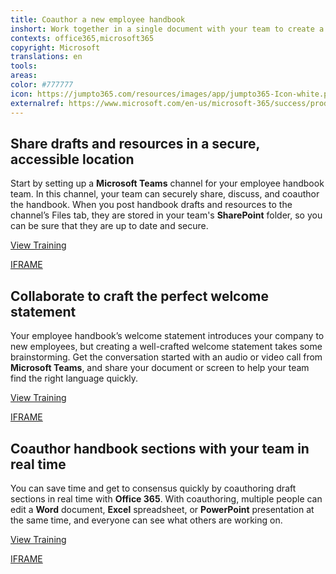 ```yaml
---
title: Coauthor a new employee handbook
inshort: Work together in a single document with your team to create a new employee handbook.
contexts: office365,microsoft365
copyright: Microsoft
translations: en
tools: 
areas: 
color: #777777
icon: https://jumpto365.com/resources/images/app/jumpto365-Icon-white.png
externalref: https://www.microsoft.com/en-us/microsoft-365/success/productivitylibrary/coauthor-a-new-employee-handbook
---
```


## Share drafts and resources in a secure, accessible location

Start by setting up a **Microsoft Teams** channel for your employee handbook team. In this channel, your team can securely share, discuss, and coauthor the handbook. When you post handbook drafts and resources to the channel’s Files tab, they are stored in your team's **SharePoint** folder, so you can be sure that they are up to date and secure.

[View Training](https://support.office.com/article/Managing-files-in-Microsoft-Teams-c593c78a-27c4-4661-a598-682baa30ca7e)

[IFRAME](https://www.microsoft.com/en-us/videoplayer/embed/RE1UMOJ)

## Collaborate to craft the perfect welcome statement

Your employee handbook’s welcome statement introduces your company to new employees, but creating a well-crafted welcome statement takes some brainstorming. Get the conversation started with an audio or video call from **Microsoft Teams**, and share your document or screen to help your team find the right language quickly.

[View Training](https://support.office.com/article/Meetings-and-calling-d92432d5-dd0f-4d17-8f69-06096b6b48a8)

[IFRAME](https://www.microsoft.com/en-us/videoplayer/embed/RE1UCnc)

## Coauthor handbook sections with your team in real time

You can save time and get to consensus quickly by coauthoring draft sections in real time with **Office 365**. With coauthoring, multiple people can edit a **Word** document, **Excel** spreadsheet, or **PowerPoint** presentation at the same time, and everyone can see what others are working on.

[View Training](https://support.office.com/article/Document-collaboration-and-co-authoring-EE1509B4-1F6E-401E-B04A-782D26F564A4)

[IFRAME](https://www.microsoft.com/en-us/videoplayer/embed/RE1Tmqp)

